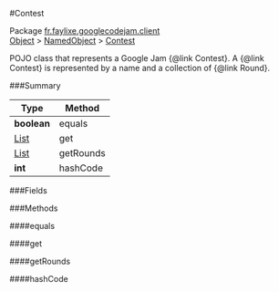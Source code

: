 #Contest

Package [fr.faylixe.googlecodejam.client](https://github.com/Faylixe/googlecodejam-client/blob/master/fr/faylixe/googlecodejam/client)<br>
[Object]() > [NamedObject](https://github.com/Faylixe/googlecodejam-client/blob/master/javadoc/fr/faylixe/googlecodejam/client/common/NamedObject.md) > [Contest](https://github.com/Faylixe/googlecodejam-client/blob/master/javadoc/fr/faylixe/googlecodejam/client/Contest.md)

<p>POJO class that represents a Google Jam {@link Contest}.
 A {@link Contest} is represented by a name and a
 collection of {@link Round}.</p>

###Summary


| Type | Method |
| --- | --- |
| **boolean** | equals |
| [List]() | get |
| [List]() | getRounds |
| **int** | hashCode |

###Fields


###Methods

####equals


####get


####getRounds


####hashCode


